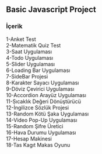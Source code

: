 ## Basic Javascript Project

### İçerik
1-Anket Test <br>
2-Matematik Quiz Test <br>
3-Saat Uygulaması <br>
4-Todo Uygulaması <br>
5-Slider Uygulaması <br>
6-Loading Bar Uygulaması <br>
7-SideBar Projesi <br>
8-Karakter Sayacı Uygulaması <br>
9-Döviz Çevirici Uygulaması <br>
10-Accordion Arayüz Uygulaması <br>
11-Sıcaklık Değeri Dönüştürücü <br>
12-İngilizce Sözlük Projesi <br>
13-Random Kötü Şaka Uygulaması <br>
14-Video Pop-Up Uygulaması <br>
15-Random Şifre Üretici <br>
16-Hava Durumu Uygulaması <br>
17-Hesap Makinesi <br>
18-Tas Kagıt Makas Oyunu <br>
